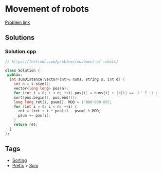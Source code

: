 # Movement of robots

[Problem link](https://leetcode.com/problems/movement-of-robots/)

## Solutions


### Solution.cpp
```cpp
// https://leetcode.com/problems/movement-of-robots/

class Solution {
 public:
  int sumDistance(vector<int>& nums, string s, int d) {
    int n = s.size();
    vector<long long> pos(n);
    for (int i = 0; i < n; ++i) pos[i] = nums[i] + (s[i] == 'L' ? -1 : 1) * d;
    sort(pos.begin(), pos.end());
    long long ret{}, psum{}, MOD = 1'000'000'007;
    for (int i = 0; i < n; ++i) {
      ret = (ret + i * pos[i] - psum) % MOD;
      psum += pos[i];
    }
    return ret;
  }
};
```
## Tags

* [Sorting](/Collections/sorting.md#sorting)
* [Prefix](/Collections/prefix.md#prefix) > [Sum](/Collections/prefix.md#sum)
